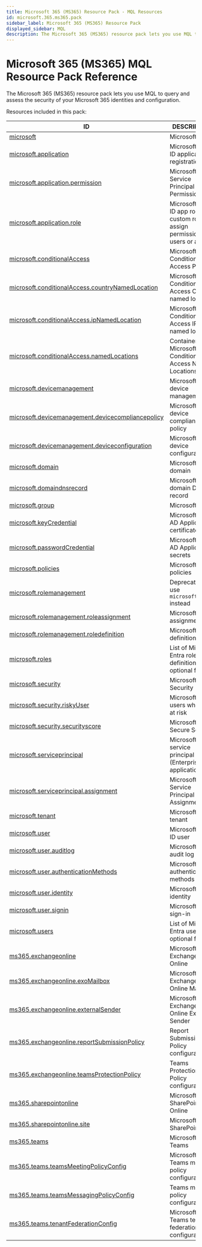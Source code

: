 ```yaml
---
title: Microsoft 365 (MS365) Resource Pack - MQL Resources
id: microsoft.365.ms365.pack
sidebar_label: Microsoft 365 (MS365) Resource Pack
displayed_sidebar: MQL
description: The Microsoft 365 (MS365) resource pack lets you use MQL to query and assess the security of your Microsoft 365 identities and configuration.
---
```


# Microsoft 365 (MS365) MQL Resource Pack Reference

The Microsoft 365 (MS365) resource pack lets you use MQL to query and assess the security of your Microsoft 365 identities and configuration.

Resources included in this pack:

| ID                                                                                                        | DESCRIPTION                                                                          |
| --------------------------------------------------------------------------------------------------------- | ------------------------------------------------------------------------------------ |
| [microsoft](microsoft.md)                                                                                 | Microsoft                                                                            |
| [microsoft.application](microsoft.application.md)                                                         | Microsoft Entra ID application registration                                          |
| [microsoft.application.permission](microsoft.application.permission.md)                                   | Microsoft Service Principal Permission                                               |
| [microsoft.application.role](microsoft.application.role.md)                                               | Microsoft Entra ID app roles are custom roles to assign permissions to users or apps |
| [microsoft.conditionalAccess](microsoft.conditionalaccess.md)                                             | Microsoft Conditional Access Policies                                                |
| [microsoft.conditionalAccess.countryNamedLocation](microsoft.conditionalaccess.countrynamedlocation.md)   | Microsoft Conditional Access Country named location                                  |
| [microsoft.conditionalAccess.ipNamedLocation](microsoft.conditionalaccess.ipnamedlocation.md)             | Microsoft Conditional Access IP named location                                       |
| [microsoft.conditionalAccess.namedLocations](microsoft.conditionalaccess.namedlocations.md)               | Container for Microsoft Conditional Access Named Locations                           |
| [microsoft.devicemanagement](microsoft.devicemanagement.md)                                               | Microsoft device management                                                          |
| [microsoft.devicemanagement.devicecompliancepolicy](microsoft.devicemanagement.devicecompliancepolicy.md) | Microsoft device compliance policy                                                   |
| [microsoft.devicemanagement.deviceconfiguration](microsoft.devicemanagement.deviceconfiguration.md)       | Microsoft device configuration                                                       |
| [microsoft.domain](microsoft.domain.md)                                                                   | Microsoft domain                                                                     |
| [microsoft.domaindnsrecord](microsoft.domaindnsrecord.md)                                                 | Microsoft domain DNS record                                                          |
| [microsoft.group](microsoft.group.md)                                                                     | Microsoft group                                                                      |
| [microsoft.keyCredential](microsoft.keycredential.md)                                                     | Microsoft Entra AD Application certificate                                           |
| [microsoft.passwordCredential](microsoft.passwordcredential.md)                                           | Microsoft Entra AD Application secrets                                               |
| [microsoft.policies](microsoft.policies.md)                                                               | Microsoft policies                                                                   |
| [microsoft.rolemanagement](microsoft.rolemanagement.md)                                                   | Deprecated: use `microsoft.roles` instead                                            |
| [microsoft.rolemanagement.roleassignment](microsoft.rolemanagement.roleassignment.md)                     | Microsoft role assignment                                                            |
| [microsoft.rolemanagement.roledefinition](microsoft.rolemanagement.roledefinition.md)                     | Microsoft role definition                                                            |
| [microsoft.roles](microsoft.roles.md)                                                                     | List of Microsoft Entra role definitions with optional filters                       |
| [microsoft.security](microsoft.security.md)                                                               | Microsoft Security                                                                   |
| [microsoft.security.riskyUser](microsoft.security.riskyuser.md)                                           | Microsoft Entra users who are at risk                                                |
| [microsoft.security.securityscore](microsoft.security.securityscore.md)                                   | Microsoft Secure Score                                                               |
| [microsoft.serviceprincipal](microsoft.serviceprincipal.md)                                               | Microsoft service principal (Enterprise application)                                 |
| [microsoft.serviceprincipal.assignment](microsoft.serviceprincipal.assignment.md)                         | Microsoft Service Principal Assignment                                               |
| [microsoft.tenant](microsoft.tenant.md)                                                                   | Microsoft Entra tenant                                                               |
| [microsoft.user](microsoft.user.md)                                                                       | Microsoft Entra ID user                                                              |
| [microsoft.user.auditlog](microsoft.user.auditlog.md)                                                     | Microsoft user audit log                                                             |
| [microsoft.user.authenticationMethods](microsoft.user.authenticationmethods.md)                           | Microsoft Entra authentication methods                                               |
| [microsoft.user.identity](microsoft.user.identity.md)                                                     | Microsoft user identity                                                              |
| [microsoft.user.signin](microsoft.user.signin.md)                                                         | Microsoft user sign-in                                                               |
| [microsoft.users](microsoft.users.md)                                                                     | List of Microsoft Entra users with optional filters                                  |
| [ms365.exchangeonline](ms365.exchangeonline.md)                                                           | Microsoft 365 Exchange Online                                                        |
| [ms365.exchangeonline.exoMailbox](ms365.exchangeonline.exomailbox.md)                                     | Microsoft 365 Exchange Online Mailbox                                                |
| [ms365.exchangeonline.externalSender](ms365.exchangeonline.externalsender.md)                             | Microsoft 365 Exchange Online External Sender                                        |
| [ms365.exchangeonline.reportSubmissionPolicy](ms365.exchangeonline.reportsubmissionpolicy.md)             | Report Submission Policy configuration                                               |
| [ms365.exchangeonline.teamsProtectionPolicy](ms365.exchangeonline.teamsprotectionpolicy.md)               | Teams Protection Policy configuration                                                |
| [ms365.sharepointonline](ms365.sharepointonline.md)                                                       | Microsoft 365 SharePoint Online                                                      |
| [ms365.sharepointonline.site](ms365.sharepointonline.site.md)                                             | Microsoft 365 SharePoint Site                                                        |
| [ms365.teams](ms365.teams.md)                                                                             | Microsoft 365 Teams                                                                  |
| [ms365.teams.teamsMeetingPolicyConfig](ms365.teams.teamsmeetingpolicyconfig.md)                           | Microsoft 365 Teams meeting policy configuration                                     |
| [ms365.teams.teamsMessagingPolicyConfig](ms365.teams.teamsmessagingpolicyconfig.md)                       | Teams meeting policy configuration                                                   |
| [ms365.teams.tenantFederationConfig](ms365.teams.tenantfederationconfig.md)                               | Microsoft 365 Teams tenant federation configuration                                  |
